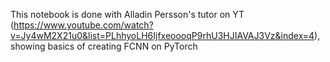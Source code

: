 This notebook is done with Alladin Persson's tutor on YT (https://www.youtube.com/watch?v=Jy4wM2X21u0&list=PLhhyoLH6IjfxeoooqP9rhU3HJIAVAJ3Vz&index=4), showing basics of creating FCNN on PyTorch
